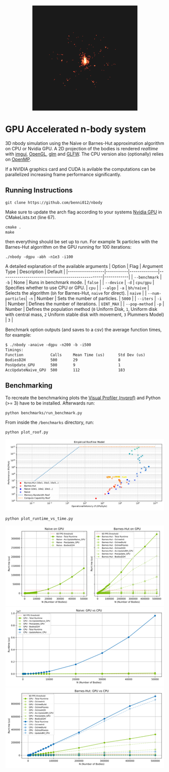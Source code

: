 
<p align="center">
  <img src="https://raw.githubusercontent.com/benni012/nbody/refs/heads/main/imgs/example.png" width="333"/>
</p>


# GPU Accelerated n-body system

3D nbody simulation using the Naive or Barnes-Hut approximation algorithm on CPU or Nvidia GPU.
A 2D projection of the bodies is rendered _realtime_ with [imgui](https://github.com/ocornut/imgui), [OpenGL](https://www.opengl.org/), [glm](https://github.com/g-truc/glm) and [GLFW](https://www.glfw.org/).
The CPU version also (optionally) relies on [OpenMP](https://www.openmp.org/).

If a NVIDIA graphics card and CUDA is avilable the computations can be parallelized increasing frame performance significantly.
## Running Instructions
```
git clone https://github.com/benni012/nbody
```

Make sure to update the arch flag according to your systems [Nvidia GPU](https://docs.nvidia.com/cuda/cuda-c-programming-guide/index.html#compute-capability) in CMakeLists.txt (line 67).

```
cmake .
make
```
then everything should be set up to run.
For example 1k particles with the Barnes-Hut algorrithm on the GPU running for 100 iterations: 
```
./nbody -dgpu -abh -n1e3 -i100
```

A detailed explanation of the available arguments
| Option            | Flag       | Argument Type | Description                                   | Default |
|------------------|-----------|--------------|--------------------------------------------------|------------|
| `--benchmark`    | `-b`       | None         | Runs in benchmark mode.                         | `false`    |
| `--device`       | `-d`       | `cpu/gpu`    | Specifies whether to use CPU or GPU.            | `cpu`      |
| `--algo`         | `-a`       | `bh/naive`   | Selects the algorithm (`bh` for Barnes-Hut, `naive` for direct). | `naive` |
| `--num-particles`| `-n`       | Number       | Sets the number of particles.                   | `5000`     |
| `--iters`        | `-i`       | Number       | Defines the number of iterations.               | `UINT_MAX` |
| `--pop-method`   | `-p`       | Number       | Defines the population method (`0` Uniform Disk, `1`, Uniform disk with central mass, `2` Uniform stable disk with movement, `3` Plummers Model) | `3` |
<!-- | `--record`       | `-r`       | None         | Enables recording mode.                         | -->

Benchmark option outputs (and saves to a csv) the average function times, for example:
```
$ ./nbody -anaive -dgpu -n200 -b -i500
Timings:
Function            Calls     Mean Time (us)      Std Dev (us)
BodiesD2H           500       29                  8                   
PosUpdate_GPU       500       9                   1                   
AccUpdateNaive_GPU  500       112                 183                 
```


## Benchmarking
To recreate the benchmarking plots the [Visual Profiler (nvprof)](https://developer.nvidia.com/nvidia-visual-profiler) and Python (>= 3) have to be installed.
Afterwards run:
```
python benchmarks/run_benchmark.py
```

From inside the `/benchmarks` directory, run:
```
python plot_roof.py
```
![roofline](imgs/roof.svg)

```
python plot_runtime_vs_time.py
```
![gpu-runtimes](imgs/gpu_runtime.svg)
![naive-runtimes](imgs/naive_runtime.svg)
![bh-runtimes](imgs/bh_runtime.svg)

 
